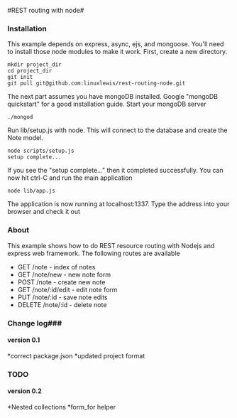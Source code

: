 #REST routing with node#
### Installation ###
This example depends on express, async, ejs, and mongoose. You'll need to install those node modules to make it work. First, create a new directory.

    mkdir project_dir
    cd project_dir
    git init
    git pull git@github.com:linuxlewis/rest-routing-node.git

The next part assumes you have mongoDB installed. Google "mongoDB quickstart" for a good installation guide.
Start your mongoDB server

    ./mongod

Run lib/setup.js with node. This will connect to the database and create the Note model.

    node scripts/setup.js
    setup complete...

If you see the "setup complete..." then it completed successfully. You can now hit ctrl-C and run the main application

    node lib/app.js

The application is now running at localhost:1337. Type the address into your browser and check it out


### About ###

This example shows how to do REST resource routing with Nodejs and express web framework.
The following routes are available

* GET /note - index of notes
* GET /note/new - new note form
* POST /note - create new note
* GET /note/:id/edit - edit note form
* PUT /note/:id - save note edits
* DELETE /note/:id - delete note

### Change log###
#### version 0.1 ####
*correct package.json
*updated project format

### TODO ###

#### version 0.2 ####
*Nested collections
*form_for helper



